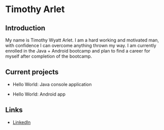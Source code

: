 # Timothy Arlet    

## Introduction 

My name is Timothy Wyatt Arlet. I am a hard working and motivated man, with confidence I can overcome anything thrown my way. I am currently enrolled in the Java + Android bootcamp and plan to find a career for myself after completion of the bootcamp.

## Current projects 

* Hello World: Java console application 

* Hello World: Android app

## Links

* [LinkedIn](https://www.linkedin.com/in/timothy-arlet-3363622ab/)